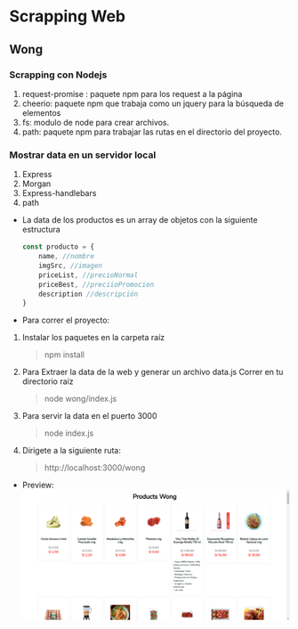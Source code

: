 # Scrapping Web
## Wong
### Scrapping con Nodejs
1. request-promise : paquete npm para los request a la página
2. cheerio: paquete npm que trabaja como un jquery para la búsqueda de elementos
3. fs: modulo de node para crear archivos.
4. path: paquete npm para trabajar las rutas en el directorio del proyecto.
### Mostrar data en un servidor local
1. Express
2. Morgan
3. Express-handlebars
4. path

- La data de los productos es un array de objetos con la siguiente estructura
    ```js
    const producto = {
        name, //nombre
        imgSrc, //imagen
        priceList, //precioNormal
        priceBest, //preciioPromocion
        description //descripción
    }
    ```
- Para correr el proyecto:
1. Instalar los paquetes en la carpeta raíz
    > npm install
2. Para Extraer la data de la web y generar un archivo data.js Correr en tu directorio raíz
    > node wong/index.js
3. Para servir la data en el puerto 3000
    > node index.js
4. Dirigete a la siguiente ruta:
    > http://localhost:3000/wong

- Preview:
    ![Preview](https://github.com/JanetHugarcia/scrapper/blob/master/views/assets/img/wong.png)